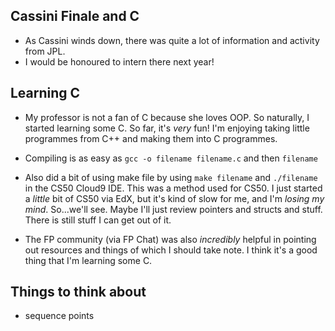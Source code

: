 ## Cassini Finale and C

- As Cassini winds down, there was quite a lot of information and activity from JPL.
- I would be honoured to intern there next year!

## Learning C

- My professor is not a fan of C because she loves OOP.
  So naturally, I started learning some C. So far, it's *very* fun!
  I'm enjoying taking little programmes from C++ and making them into C programmes.
  
- Compiling is as easy as ```gcc -o filename filename.c``` and then ```filename```

- Also did a bit of using make file by using ```make filename``` and ```./filename``` in the CS50 Cloud9 IDE.
  This was a method used for CS50. I just started a *little* bit of CS50 via EdX, but it's kind 
  of slow for me, and I'm *losing my mind*. So...we'll see. Maybe I'll just review 
  pointers and structs and stuff. There is still stuff I can get out of it. 

- The FP community (via FP Chat) was also *incredibly* helpful in pointing out resources
  and things of which I should take note. I think it's a good thing that I'm learning some C.

## Things to think about

- sequence points

